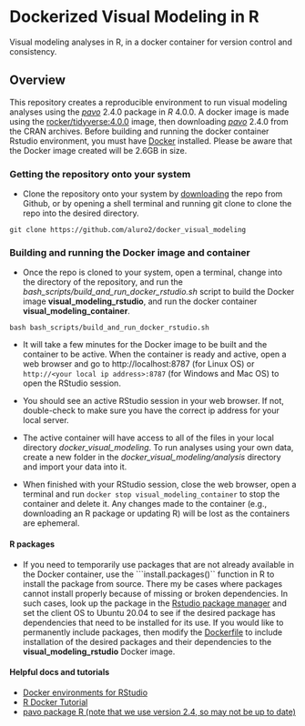 # Dockerized Visual Modeling in R
Visual modeling analyses in R, in a docker container for version control and consistency.

## Overview
This repository creates a reproducible environment to run visual modeling analyses using the [*pavo*](https://cloud.r-project.org/web/packages/pavo/index.html) 2.4.0 package in *R* 4.0.0. A docker image is made using the [rocker/tidyverse:4.0.0](https://hub.docker.com/r/rocker/tidyverse) image, then downloading [*pavo*](https://cloud.r-project.org/web/packages/pavo/index.html) 2.4.0 from the CRAN archives. Before building and running the docker container Rstudio environment, you must have [Docker](https://docs.docker.com/get-docker/) installed. Please be aware that the Docker image created will be 2.6GB in size. 

### Getting the repository onto your system

- Clone the repository onto your system by  [downloading](https://github.com/aluro2/docker_visual_modeling/archive/master.zip) the repo from Github, or by opening a shell terminal and running git clone to clone the repo into the desired directory.

```git clone https://github.com/aluro2/docker_visual_modeling```

### Building and running the Docker image and container
- Once the repo is cloned to your system, open a terminal, change into the directory of the repository, and run the *bash_scripts/build_and_run_docker_rstudio.sh* script to build the Docker image **visual_modeling_rstudio**, and run the docker container **visual_modeling_container**.

```bash bash_scripts/build_and_run_docker_rstudio.sh```

- It will take a few minutes for the Docker image to be built and the container to be active. When the container is ready and active, open a web browser and go to http://localhost:8787 (for Linux OS) or ```http://<your local ip address>:8787``` (for Windows and Mac OS) to open the RStudio session.

- You should see an active RStudio session in your web browser. If not, double-check to make sure you have the correct ip address for your local server. 

- The active container will have access to all of the files in your local directory *docker_visual_modeling*. To run analyses using your own data, create a new folder in the *docker_visual_modeling/analysis* directory and import your data into it. 

- When finished with your RStudio session, close the web browser, open a terminal and run ``docker stop visual_modeling_container`` to stop the container and delete it. Any changes made to the container (e.g., downloading an R package or updating R) will be lost as the containers are ephemeral. 

#### R packages
- If you need to temporarily use packages that are not already available in the Docker container, use the ```install.packages()`` function in R to install the package from source. There my be cases where packages cannot install properly because of missing or broken dependencies. In such cases, look up the package in the [Rstudio package manager](https://packagemanager.rstudio.com/client/#/repos/1/packages/A3) and set the client OS to Ubuntu 20.04 to see if the desired package has dependencies that need to be installed for its use. If you would like to permanently include packages, then modify the [Dockerfile](https://github.com/aluro2/docker_visual_modeling/blob/master/Dockerfile) to include installation of the desired packages and their dependencies to the **visual_modeling_rstudio** Docker image.

#### Helpful docs and tutorials
- [Docker environments for RStudio](https://environments.rstudio.com/docker) 
- [R Docker Tutorial](http://ropenscilabs.github.io/r-docker-tutorial/)
- [pavo package R (note that we use version 2.4, so may not be up to date)](http://pavo.colrverse.com/articles/pavo-1-overview.html)



